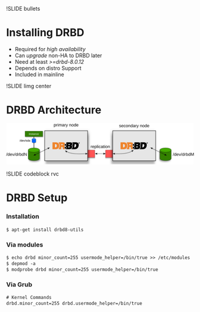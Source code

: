 !SLIDE bullets

# Installing DRBD

* Required for _high availability_
* Can _upgrade_ non-HA to DRBD later
* Need at least _>=drbd-8.0.12_
* Depends on distro Support
* Included in mainline

!SLIDE limg center

# DRBD Architecture

![drbd](drbd.png)

!SLIDE codeblock rvc

# DRBD Setup

### Installation

    $ apt-get install drbd8-utils

### Via modules

    $ echo drbd minor_count=255 usermode_helper=/bin/true >> /etc/modules
    $ depmod -a
    $ modprobe drbd minor_count=255 usermode_helper=/bin/true

### Via Grub

    # Kernel Commands
    drbd.minor_count=255 drbd.usermode_helper=/bin/true
